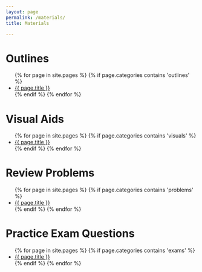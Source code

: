 ```yaml
---
layout: page
permalink: /materials/
title: Materials

---
```


# Outlines 

<div>
<ul>
{% for page in site.pages %}
{% if page.categories contains 'outlines' %}
<li><a href="{{ site.baseurl }}{{ page.url }}">{{ page.title }}</a></li>
{% endif %}
{% endfor %}
</ul>
</div>

# Visual Aids 

<div>
<ul>
{% for page in site.pages %}
{% if page.categories contains 'visuals' %}
<li><a href="{{ site.baseurl }}{{ page.url }}">{{ page.title }}</a></li>
{% endif %}
{% endfor %}
</ul>
</div>

# Review Problems 

<div>
<ul>
{% for page in site.pages %}
{% if page.categories contains 'problems' %}
<li><a href="{{ site.baseurl }}{{ page.url }}">{{ page.title }}</a></li>
{% endif %}
{% endfor %}
</ul>
</div>

# Practice Exam Questions

<div>
<ul>
{% for page in site.pages %}
{% if page.categories contains 'exams' %}
<li><a href="{{ site.baseurl }}{{ page.url }}">{{ page.title }}</a></li>
{% endif %}
{% endfor %}
</ul>
</div>


